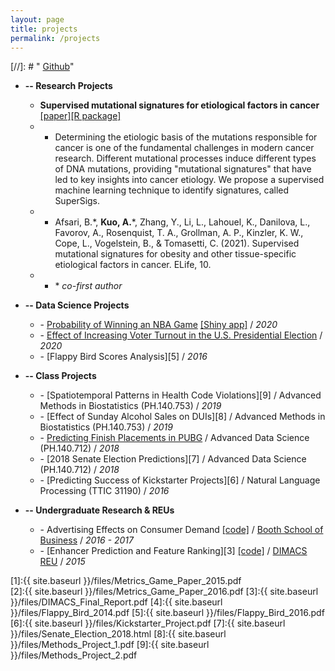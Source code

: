```yaml
---
layout: page
title: projects
permalink: /projects
---
```


[//]: # "<i class="fab fa-github"></i> <a href = "https://github.com/albertkuo">Github</a>"

* **-- Research Projects**

  * **Supervised mutational signatures for etiological factors in cancer** [[paper]](https://doi.org/10.7554/elife.61082)[[R package]](https://tomasettilab.github.io/supersigs/index.html) 
  * - Determining the etiologic basis of the mutations responsible for cancer is one of the fundamental challenges in modern cancer research. Different mutational processes induce different types of DNA mutations, providing "mutational signatures" that have led to key insights into cancer etiology. We propose a supervised machine learning technique to identify signatures, called SuperSigs.
  * - Afsari, B.*, **Kuo, A.**\*, Zhang, Y., Li, L., Lahouel, K., Danilova, L., Favorov, A., Rosenquist, T. A., Grollman, A. P., Kinzler, K. W., Cope, L., Vogelstein, B., & Tomasetti, C. (2021). Supervised mutational signatures for obesity and other tissue-specific etiological factors in cancer. ELife, 10.
  * - \* *co-first author*

* **-- Data Science Projects**
	* \- [Probability of Winning an NBA Game](https://blog.albertkuo.me/post/probability-of-winning-an-nba-game-a-minute-by-minute-breakdown) [[Shiny app]](https://albertkuo.shinyapps.io/nba_comeback/) / *2020*
	* \- [Effect of Increasing Voter Turnout in the U.S. Presidential Election](https://blog.albertkuo.me/post/effect-of-increasing-voter-turnout-in-the-u-s/) / *2020*
	* \- [Flappy Bird Scores Analysis][5] / *2016* 
  
* **-- Class Projects**
  * \- [Spatiotemporal Patterns in Health Code Violations][9] / Advanced Methods in Biostatistics (PH.140.753) / *2019* 
  * \- [Effect of Sunday Alcohol Sales on DUIs][8] / Advanced Methods in Biostatistics (PH.140.753) / *2019* 
  * \- [Predicting Finish Placements in PUBG](https://pubg-prediction.github.io/project/) / Advanced Data Science (PH.140.712) / *2018* 
  * \- [2018 Senate Election Predictions][7] / Advanced Data Science (PH.140.712) / *2018*
  * \- [Predicting Success of Kickstarter Projects][6] / Natural Language Processing (TTIC 31190) / *2016* 

* **-- Undergraduate Research & REUs**
  * \- Advertising Effects on Consumer Demand [[code]](https://github.com/albertkuo/ra_booth) / [Booth School of Business](https://www.chicagobooth.edu/) / *2016 - 2017*
  * \- [Enhancer Prediction and Feature Ranking][3] [[code]](https://github.com/albertkuo/dimacs) / [DIMACS REU](http://reu.dimacs.rutgers.edu/) / *2015*

[1]:{{ site.baseurl }}/files/Metrics_Game_Paper_2015.pdf   
[2]:{{ site.baseurl }}/files/Metrics_Game_Paper_2016.pdf 
[3]:{{ site.baseurl }}/files/DIMACS_Final_Report.pdf
[4]:{{ site.baseurl }}/files/Flappy_Bird_2014.pdf
[5]:{{ site.baseurl }}/files/Flappy_Bird_2016.pdf
[6]:{{ site.baseurl }}/files/Kickstarter_Project.pdf
[7]:{{ site.baseurl }}/files/Senate_Election_2018.html
[8]:{{ site.baseurl }}/files/Methods_Project_1.pdf
[9]:{{ site.baseurl }}/files/Methods_Project_2.pdf

